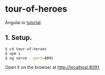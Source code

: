 # tour-of-heroes
Angular.io [tutorial](https://angular.io/tutorial).

## 1. Setup.
```sh
$ cd tour-of-heroes
$ npm i
$ ng serve --port=8091
```

Open it on the browser at [http://localhost:8091](http://localhost:8091).